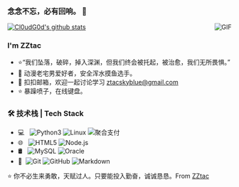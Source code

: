 ### 念念不忘，必有回响。 👋
[![Cl0udG0d's github stats](https://github-readme-stats.vercel.app/api?username=ZZtac)](https://github.com/anuraghazra/github-readme-stats)
<img align="right" alt="GIF" src="https://raw.githubusercontent.com/JoeyBling/JoeyBling/master/pic/pusheencode.gif" />

### I'm ZZtac

- ⭐️“我们坠落，破碎，掉入深渊，但我们终会被托起，被治愈，我们无所畏惧。”
- 🌱 动漫老宅男爱好者，安全浑水摸鱼选手。
- 💬 扣扣邮箱，欢迎一起讨论学习 [ztacskyblue@gmail.com](mailto:ztacskyblue@gmail.com)
- ⭐ 暴躁喷子，在线键盘。


### 🛠 技术栈 | Tech Stack

- 💻 &#160; ![Python3](https://img.shields.io/github/pipenv/locked/python-version/metabolize/rq-dashboard-on-heroku)
![Linux](https://img.shields.io/badge/-Linux-333333?style=flat&logo=Linux&logoColor=FCC624)
![聚合支付](https://img.shields.io/badge/-聚合支付-333333?style=flat&logo=payoneer&logoColor=FF4800)
- 🌐 &#160; ![HTML5](https://img.shields.io/badge/-HTML5-333333?style=flat&logo=HTML5)
![Node.js](https://img.shields.io/badge/-Node.js-333333?style=flat&logo=node.js)
- 🛢 &#160; ![MySQL](https://img.shields.io/badge/-MySQL-333333?style=flat&logo=mysql)
![Oracle](https://img.shields.io/badge/-Oracle-333333?style=flat&logo=Oracle)
- 🔧 &#160;![Git](https://img.shields.io/badge/-Git-333333?style=flat&logo=git)
![GitHub](https://img.shields.io/badge/-GitHub-333333?style=flat&logo=github)
![Markdown](https://img.shields.io/badge/-Markdown-333333?style=flat&logo=markdown)


⭐️ 你不必生来勇敢，天赋过人。只要能投入勤奋，诚诚恳恳。From [ZZtac](https://github.com/ZZtac)
